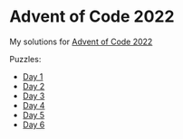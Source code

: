 # Advent of Code 2022

My solutions for [Advent of Code 2022](https://adventofcode.com/)

Puzzles:

- [Day 1](https://adventofcode.com/2022/day/1)
- [Day 2](https://adventofcode.com/2022/day/2)
- [Day 3](https://adventofcode.com/2022/day/3)
- [Day 4](https://adventofcode.com/2022/day/4)
- [Day 5](https://adventofcode.com/2022/day/5)
- [Day 6](https://adventofcode.com/2022/day/6)
